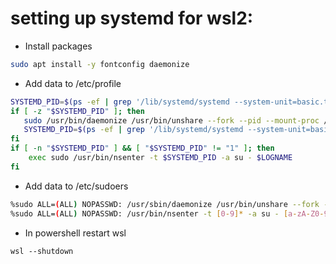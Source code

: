 # setting up systemd for wsl2:
- Install packages
```bash
sudo apt install -y fontconfig daemonize
```
- Add data to /etc/profile
```bash
SYSTEMD_PID=$(ps -ef | grep '/lib/systemd/systemd --system-unit=basic.target$' | grep -v unshare | awk '{print $2}')
if [ -z "$SYSTEMD_PID" ]; then
   sudo /usr/bin/daemonize /usr/bin/unshare --fork --pid --mount-proc /lib/systemd/systemd --system-unit=basic.target
   SYSTEMD_PID=$(ps -ef | grep '/lib/systemd/systemd --system-unit=basic.target$' | grep -v unshare | awk '{print $2}')
fi
if [ -n "$SYSTEMD_PID" ] && [ "$SYSTEMD_PID" != "1" ]; then
    exec sudo /usr/bin/nsenter -t $SYSTEMD_PID -a su - $LOGNAME
fi
```
- Add data to /etc/sudoers
```bash
%sudo ALL=(ALL) NOPASSWD: /usr/sbin/daemonize /usr/bin/unshare --fork --pid --mount-proc /lib/systemd/systemd --system-unit=basic.target
%sudo ALL=(ALL) NOPASSWD: /usr/bin/nsenter -t [0-9]* -a su - [a-zA-Z0-9]*
```
- In powershell restart wsl
```ps
wsl --shutdown
```

